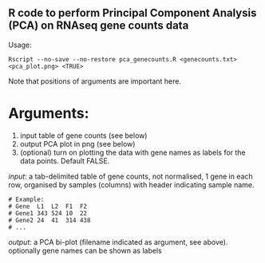 ## R code to perform Principal Component Analysis (PCA) on RNAseq gene counts data

Usage: 
```
Rscript --no-save --no-restore pca_genecounts.R <genecounts.txt> <pca_plot.png> <TRUE>
```
Note that positions of arguments are important here.
# Arguments:
1. input table of gene counts (see below)
2. output PCA plot in png (see below)
3. (optional) turn on plotting the data with gene names as labels for the data points. Default FALSE.

*input*: a tab-delimited table of gene counts, not normalised, 1 gene in each row, organised by samples (columns)
with header indicating sample name.
```
# Example:
# Gene  L1  L2  F1  F2
# Gene1 343 524 10  22
# Gene2 24  41  314 438
# ...
```

*output*: a PCA bi-plot (filename indicated as argument, see above). optionally gene names can be shown as labels
